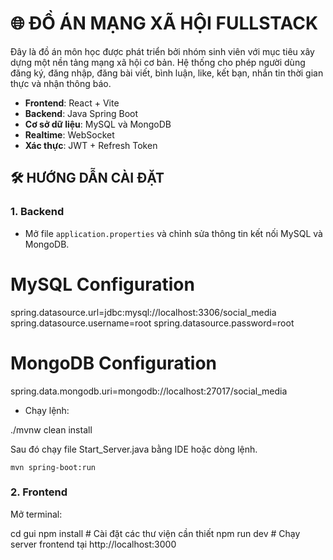 # 🌐 ĐỒ ÁN MẠNG XÃ HỘI FULLSTACK

Đây là đồ án môn học được phát triển bởi nhóm sinh viên với mục tiêu xây dựng một nền tảng mạng xã hội cơ bản. Hệ thống cho phép người dùng đăng ký, đăng nhập, đăng bài viết, bình luận, like, kết bạn, nhắn tin thời gian thực và nhận thông báo.

- **Frontend**: React + Vite  
- **Backend**: Java Spring Boot  
- **Cơ sở dữ liệu**: MySQL và MongoDB  
- **Realtime**: WebSocket  
- **Xác thực**: JWT + Refresh Token  

## 🛠 HƯỚNG DẪN CÀI ĐẶT

### 1. Backend
- Mở file `application.properties` và chỉnh sửa thông tin kết nối MySQL và MongoDB.
# MySQL Configuration
spring.datasource.url=jdbc:mysql://localhost:3306/social_media
spring.datasource.username=root
spring.datasource.password=root

# MongoDB Configuration
spring.data.mongodb.uri=mongodb://localhost:27017/social_media

- Chạy lệnh:

./mvnw clean install

Sau đó chạy file Start_Server.java bằng IDE hoặc dòng lệnh.

    mvn spring-boot:run

### 2. Frontend
Mở terminal:

cd gui
npm install     # Cài đặt các thư viện cần thiết
npm run dev     # Chạy server frontend tại http://localhost:3000